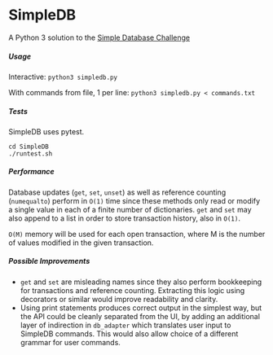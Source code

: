 # SimpleDB

A Python 3 solution to the [Simple Database Challenge]


##### Usage
Interactive: `python3 simpledb.py`

With commands from file, 1 per line: `python3 simpledb.py < commands.txt`


##### Tests
SimpleDB uses pytest.
```
cd SimpleDB
./runtest.sh
```


##### Performance
Database updates (`get`, `set`, `unset`) as well as reference counting (`numequalto`) perform in `O(1)` time since these methods only read or modify a single value in each of a finite number of dictionaries. `get` and `set` may also append to a list in order to store transaction history, also in `O(1)`.

`O(M)` memory will be used for each open transaction, where M is the number of values modified in the given transaction.


##### Possible Improvements
* `get` and `set` are misleading names since they also perform bookkeeping for transactions and reference counting. Extracting this logic using decorators or similar would improve readability and clarity.
* Using print statements produces correct output in the simplest way, but the API could be cleanly separated from the UI, by adding an additional layer of indirection in `db_adapter` which translates user input to SimpleDB commands. This would also allow choice of a different grammar for user commands.

[Simple Database Challenge]: <https://www.thumbtack.com/challenges/simple-database>
